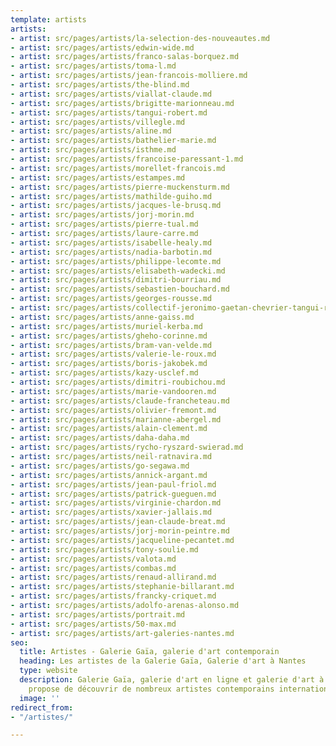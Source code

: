```yaml
---
template: artists
artists:
- artist: src/pages/artists/la-selection-des-nouveautes.md
- artist: src/pages/artists/edwin-wide.md
- artist: src/pages/artists/franco-salas-borquez.md
- artist: src/pages/artists/toma-l.md
- artist: src/pages/artists/jean-francois-molliere.md
- artist: src/pages/artists/the-blind.md
- artist: src/pages/artists/viallat-claude.md
- artist: src/pages/artists/brigitte-marionneau.md
- artist: src/pages/artists/tangui-robert.md
- artist: src/pages/artists/villegle.md
- artist: src/pages/artists/aline.md
- artist: src/pages/artists/bathelier-marie.md
- artist: src/pages/artists/isthme.md
- artist: src/pages/artists/francoise-paressant-1.md
- artist: src/pages/artists/morellet-francois.md
- artist: src/pages/artists/estampes.md
- artist: src/pages/artists/pierre-muckensturm.md
- artist: src/pages/artists/mathilde-guiho.md
- artist: src/pages/artists/jacques-le-brusq.md
- artist: src/pages/artists/jorj-morin.md
- artist: src/pages/artists/pierre-tual.md
- artist: src/pages/artists/laure-carre.md
- artist: src/pages/artists/isabelle-healy.md
- artist: src/pages/artists/nadia-barbotin.md
- artist: src/pages/artists/philippe-lecomte.md
- artist: src/pages/artists/elisabeth-wadecki.md
- artist: src/pages/artists/dimitri-bourriau.md
- artist: src/pages/artists/sebastien-bouchard.md
- artist: src/pages/artists/georges-rousse.md
- artist: src/pages/artists/collectif-jeronimo-gaetan-chevrier-tangui-robert.md
- artist: src/pages/artists/anne-gaiss.md
- artist: src/pages/artists/muriel-kerba.md
- artist: src/pages/artists/gheho-corinne.md
- artist: src/pages/artists/bram-van-velde.md
- artist: src/pages/artists/valerie-le-roux.md
- artist: src/pages/artists/boris-jakobek.md
- artist: src/pages/artists/kazy-usclef.md
- artist: src/pages/artists/dimitri-roubichou.md
- artist: src/pages/artists/marie-vandooren.md
- artist: src/pages/artists/claude-francheteau.md
- artist: src/pages/artists/olivier-fremont.md
- artist: src/pages/artists/marianne-abergel.md
- artist: src/pages/artists/alain-clement.md
- artist: src/pages/artists/daha-daha.md
- artist: src/pages/artists/rycho-ryszard-swierad.md
- artist: src/pages/artists/neil-ratnavira.md
- artist: src/pages/artists/go-segawa.md
- artist: src/pages/artists/annick-argant.md
- artist: src/pages/artists/jean-paul-friol.md
- artist: src/pages/artists/patrick-gueguen.md
- artist: src/pages/artists/virginie-chardon.md
- artist: src/pages/artists/xavier-jallais.md
- artist: src/pages/artists/jean-claude-breat.md
- artist: src/pages/artists/jorj-morin-peintre.md
- artist: src/pages/artists/jacqueline-pecantet.md
- artist: src/pages/artists/tony-soulie.md
- artist: src/pages/artists/valota.md
- artist: src/pages/artists/combas.md
- artist: src/pages/artists/renaud-allirand.md
- artist: src/pages/artists/stephanie-billarant.md
- artist: src/pages/artists/francky-criquet.md
- artist: src/pages/artists/adolfo-arenas-alonso.md
- artist: src/pages/artists/portrait.md
- artist: src/pages/artists/50-max.md
- artist: src/pages/artists/art-galeries-nantes.md
seo:
  title: Artistes - Galerie Gaïa, galerie d'art contemporain
  heading: Les artistes de la Galerie Gaïa, Galerie d'art à Nantes
  type: website
  description: Galerie Gaïa, galerie d'art en ligne et galerie d'art à Nantes vous
    propose de découvrir de nombreux artistes contemporains internationaux.
  image: ''
redirect_from:
- "/artistes/"

---
```

